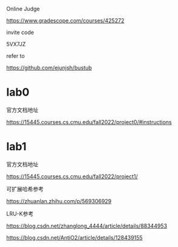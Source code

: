 Online Judge

https://www.gradescope.com/courses/425272

invite code

5VX7JZ

refer to

https://github.com/ejunjsh/bustub
# lab0
官方文档地址

https://15445.courses.cs.cmu.edu/fall2022/project0/#instructions

# lab1
官方文档地址

https://15445.courses.cs.cmu.edu/fall2022/project1/

可扩展哈希参考

https://zhuanlan.zhihu.com/p/569306929

LRU-K参考

https://blog.csdn.net/zhanglong_4444/article/details/88344953

https://blog.csdn.net/AntiO2/article/details/128439155
